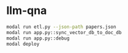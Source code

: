 # llm-qna

```bash
modal run etl.py --json-path papers.json
modal run app.py::sync_vector_db_to_doc_db
modal run app.py::debug
modal deploy
```
